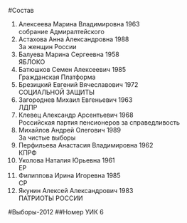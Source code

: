 #Состав
1. Алексеева Марина Владимировна 1963   
    собрание Адмиралтейского
2. Астахова Анна Александровна 1988   
    За женщин России
3. Балуева Марина Сергеевна 1958   
    ЯБЛОКО
4. Батюшков Семен Алексеевич 1985   
    Гражданская Платформа
5. Брезицкий Евгений Вячеславович 1972   
    СОЦИАЛЬНОЙ ЗАЩИТЫ
6. Загороднев Михаил Евгеньевич 1963   
    ЛДПР
7. Клевец Александр Арсентьевич 1968   
    Российская партия пенсионеров за справедливость
8. Михайлов Андрей Олегович 1989   
    За чистые выборы
9. Перфильева Анастасия Владимировна 1962   
    КПРФ
10. Уколова Наталия Юрьевна 1961   
    ЕР
11. Филиппова Ирина Игоревна 1985   
    СР
12. Якунин Алексей Александрович 1983   
    ПАТРИОТЫ РОССИИ

#Выборы-2012
##Номер УИК
6